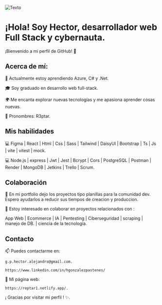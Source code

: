 ![Texto](https://drive.google.com/file/d/197WNzYCckwzj3SlgKGV5rs_mzQl-Ac6L/view?usp=sharing)
# ¡Hola! Soy Hector, desarrollador web Full Stack y cybernauta.

¡Bienvenido a mi perfil de GitHub! 👋

## Acerca de mí:

🌱 Actualmente estoy aprendiendo Azure, C# y .Net.

🎓 Soy graduado en desarrollo web full-stack.

🌍 Me encanta explorar nuevas tecnologías y me apasiona aprender cosas nuevas.

🐉 Pronombres: R3ptar.

## Mis habilidades

💻 Figma | React | Html | Css | Sass | Tailwind | DaisyUI | Bootstrap |  Ts | Js | vite | vitest | mock.

💻 Node.js | express | Jwt | Jest | Bcrypt | Cors | PostgreSQL | Postman | Render | MongoDB | Jetkins | Trello | Scrum.

## Colaboración

🤟 En mi portfolio dejo los proyectos tipo planillas para la comunidad dev. Espero ayudarlos a reducir 
   sus tiempos de creacion y produccion.
   
🤝 Estoy interesado en colaborar en proyectos relacionados con :

   App Web | Ecommerce |  IA | Pentesting | Ciberseguridad | scraping | manejo de DB. | ciencia de la tecnología.


## Contacto

📫 Puedes contactarme en: 

    g.p.hector.alejandro@gmail.com.
    
    https://www.linkedin.com/in/hgonzalezpastenes/

🔗 Mi página web: 
    
    https://reptar1.netlify.app/.



¡ Gracias por visitar mi perfil ! ✨.

